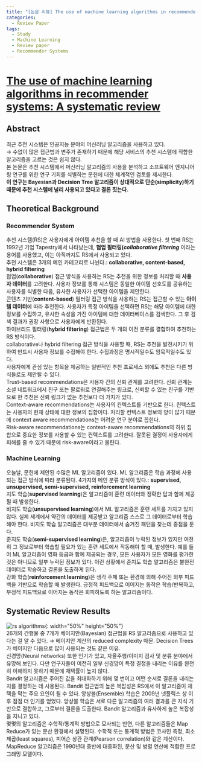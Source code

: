 ```yaml
---
title: "[논문 리뷰] The use of machine learning algorithms in recommender systems: A systematic review"
categories:
  - Review Paper
tags:
  - Study
  - Machine Learning
  - Review paper
  - Recommender Systems
---
```


# [The use of machine learning algorithms in recommender systems: A systematic review](https://arxiv.org/ftp/arxiv/papers/1511/1511.05263.pdf)     
     
## Abstract     
최근 추천 시스템은 인공지능 분야의 머신러닝 알고리즘을 사용하고 있다.    
→ 수없이 많은 접근법과 변주가 존재하기 때문에 해당 서비스의 추천 시스템에 적합한 알고리즘을 고르는 것은 쉽지 않다.   
본 논문은 추천 시스템에서 머신러닝 알고리즘의 사용을 분석하고 소프트웨어 엔지니어링 연구를 위한 연구 기회를 식별하는 문헌에 대한 체계적인 검토를 제시한다.   
**이 연구는 Bayesian과 Decision Tree 알고리즘이 상대적으로 단순(simplicity)하기 때문에 추천 시스템에 널리 사용되고 있다고 결론 짓는다.**     
     
## Theoretical Background            
### Recommender System    
추천 시스템(RS)은 사용자에게 아이템 추천을 할 때 AI 방법을 사용한다. 첫 번째 RS는 1992년 기업 Tapestry에서 나타났는데, __협업 필터링(*collaborative filtering*__ 이라는 용어를 사용했고, 이는 아직까지도 RS에서 사용되고 있다.   
추천 시스템은 3개의 메인 카테고리로 나뉜다.: **collaborative, content-based, hybrid filtering**    
협업(**collaborative**) 접근 방식을 사용하는 RS는 추천을 위한 정보를 처리할 때 **사용자 데이터**를 고려한다. 사용자 정보를 통해 시스템은 동일한 아이템 선호도를 공유하는 사용자를 식별한 다음, 유사한 사용자가 선택한 아이템을 제안한다.    
콘텐츠 기반(**content-based**) 필터링 접근 방식을 사용하는 RS는 접근할 수 있는 **아이템 데이터**에 따라 추천한다. 사용자가 특정 아이템을 선택하면 RS는 해당 아이템에 대한 정보를 수집하고, 유사한 속성을 가진 아이템에 대한 데이터베이스를 검색한다. 그 후 검색 결과가 권장 사항으로 사용자에게 반환된다.       
하이브리드 필터링(**hybrid filtering**) 접근법은 두 개의 이전 분류를 결합하여 추천하는 RS 방식이다.    
collaborative나 hybrid filtering 접근 방식을 사용할 때, RS는 추천을 발전시키기 위하여 반드시 사용자 정보를 수집해야 한다. 수집과정은 명시적일수도 암묵적일수도 있다.      
사용자에게 관심 있는 항목을 제공하는 일반적인 추천 프로세스 외에도 추천은 다른 방식들로도 제안될 수 있다.       
Trust-based recommendations은 사용자 간의 신뢰 관계를 고려한다. 신뢰 관계는 소셜 네트워크에서 친구 또는 팔로워로 연결해주는 링크로, 신뢰할 수 있는 친구를 기반으로 한 추천은 신뢰 링크가 없는 추천보다 더 가치가 있다.   
Context-aware recommendations는 사용자의 컨텍스트를 기반으로 한다. 컨텍스트는 사용자의 현재 상태에 대한 정보의 집합이다. 처리할 컨텍스트 정보의 양이 많기 때문에 context aware recommendations는 어려운 연구 분야로 꼽힌다.     
Risk-aware recommendations는 context-aware recommendations의 하위 집합으로 중요한 정보를 사용할 수 있는 컨텍스트를 고려한다. 잘못된 결정이 사용자에게 피해를 줄 수 있기 때문에 risk-aware이라고 불린다.      
          
### Machine Learning     
오늘날, 문헌에 제안된 수많은 ML 알고리즘이 있다. ML 알고리즘은 학습 과정에 사용되는 접근 방식에 따라 분류된다. 4가지의 메인 분류 방식이 있다.: **supervised, unsupervised, semi-supervised, reinforcement learning**    
지도 학습(**supervised learning**)은 알고리즘이 훈련 데이터와 정확한 답과 함께 제공될 때 발생한다.    
비지도 학습(**unsupervised learning**)에서 ML 알고리즘은 훈련 세트를 가지고 있지 않다. 실제 세계에서 약간의 데이터를 제공받고 알고리즘 스스로 그 데이터로부터 학습해야 한다. 비지도 학습 알고리즘은 대부분 데이터에서 숨겨진 패턴을 찾는데 중점을 둔다.    
준지도 학습(**semi-supervised learning**)은, 알고리즘이 누락된 정보가 있지만 여전히 그 정보로부터 학습할 필요가 있는 훈련 세트에서 작동해야 할 때, 발생한다. 예를 들어 ML 알고리즘이 영화 등급과 함께 제공되는 경우, 모든 사용자가 모든 영화를 평가한 것은 아니므로 일부 누락된 정보가 있다. 이런 상황에서 준지도 학습 알고리즘은 불완전 데이터로 학습하고 결론을 도출하게 된다.     
강화 학습(**reinforcement learning**)은 생각 주체 또는 환경에 의해 주어진 외부 피드백을 기반으로 학습할 때 발생한다. 긍정적 피드백으로 이어지는 동작은 학습/반복하고, 부정적 피드백으로 이어지는 동작은 회피하도록 하는 알고리즘이다.     
                   
## Systematic Review Results            
![rs algorithms](https://user-images.githubusercontent.com/104043279/171341248-a4927412-511c-43b0-a2f3-e709d4a7ac45.JPG){: width="50%" height="50%"}       
26개의 간행물 중 7개가 베이지안(Bayesian) 접근법을 RS 알고리즘으로 사용하고 있다는 걸 알 수 있다. → 베이지안 계산의 reduced complexity 때문. Decision Trees가 베이지안 다음으로 많이 사용되는 것도 같은 이유.         
신경망(Neural networks) 또한 인기가 있고, 자율주행/이미지 검사 및 분류 분야에서 유망해 보인다. 다만 연구자들이 여전히 일부 신경망이 특정 결정을 내리는 이유를 완전히 이해하지 못하기 때문에 채택률이 높지 않다.          
Bandit 알고리즘은 주어진 값을 최대화하기 위해 몇 번이고 어떤 순서로 결론을 내리는지를 결정하는 데 사용된다. Bandit 접근법의 높은 복잡성은 RS에서 이 알고리즘이 채택을 막는 주요 요인이 될 수 있다. 앙상블(Ensemble) 학습은 2009년 넷플릭스 상 이후 점점 더 인기를 얻었다. 앙상블 학습은 서로 다른 알고리즘의 여러 결과를 큰 지식 기반으로 결합하고, 그로부터 결론을 도출한다. Bandit 알고리즘과 유사하게 높은 복잡성을 지니고 있다.          
몇몇의 알고리즘은 수학적/통계적 방법으로 묘사되는 반면, 다른 알고리즘들은 Map Reduce가 있는 분산 환경에서 설명된다. 수학적 또는 통계적 방법은 코사인 측정, 최소 제곱(least squares), 피어슨 상관 관계(Pearson correlation)와 같은 계산이다. MapReduce 알고리즘은 1990년대 중반에 대중화된, 분산 및 병렬 연산에 적합한 프로그래밍 모델이다.       